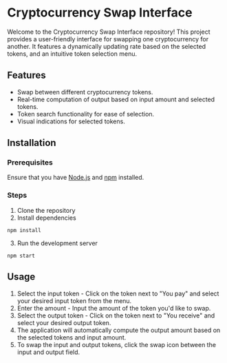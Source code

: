 # Cryptocurrency Swap Interface

Welcome to the Cryptocurrency Swap Interface repository! This project provides a user-friendly interface for swapping one cryptocurrency for another. It features a dynamically updating rate based on the selected tokens, and an intuitive token selection menu.

## Features

- Swap between different cryptocurrency tokens.
- Real-time computation of output based on input amount and selected tokens.
- Token search functionality for ease of selection.
- Visual indications for selected tokens.

## Installation
### Prerequisites
Ensure that you have [Node.js](https://nodejs.org/en) and [npm](https://www.npmjs.com/) installed.

### Steps
1. Clone the repository
2. Install dependencies

```
npm install
```

3. Run the development server
```
npm start
```

## Usage
1. Select the input token - Click on the token next to "You pay" and select your desired input token from the menu.
2. Enter the amount - Input the amount of the token you'd like to swap.
3. Select the output token - Click on the token next to "You receive" and select your desired output token.
4. The application will automatically compute the output amount based on the selected tokens and input amount.
5. To swap the input and output tokens, click the swap icon between the input and output field.
